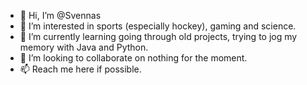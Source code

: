 - 👋 Hi, I’m @Svennas
- 👀 I’m interested in sports (especially hockey), gaming and science.
- 🌱 I’m currently learning going through old projects, trying to jog my memory with Java and Python.
- 💞️ I’m looking to collaborate on nothing for the moment.
- 📫 Reach me here if possible. 

<!---
Svennas/Svennas is a ✨ special ✨ repository because its `README.md` (this file) appears on your GitHub profile.
You can click the Preview link to take a look at your changes.
--->

